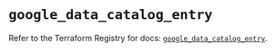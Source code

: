 # `google_data_catalog_entry`

Refer to the Terraform Registry for docs: [`google_data_catalog_entry`](https://registry.terraform.io/providers/hashicorp/google/5.16.0/docs/resources/data_catalog_entry).
